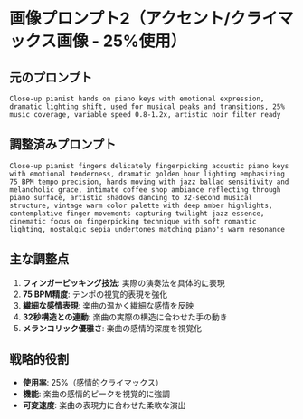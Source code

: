 # 画像プロンプト2（アクセント/クライマックス画像 - 25%使用）

## 元のプロンプト
```
Close-up pianist hands on piano keys with emotional expression, dramatic lighting shift, used for musical peaks and transitions, 25% music coverage, variable speed 0.8-1.2x, artistic noir filter ready
```

## 調整済みプロンプト
```
Close-up pianist fingers delicately fingerpicking acoustic piano keys with emotional tenderness, dramatic golden hour lighting emphasizing 75 BPM tempo precision, hands moving with jazz ballad sensitivity and melancholic grace, intimate coffee shop ambiance reflecting through piano surface, artistic shadows dancing to 32-second musical structure, vintage warm color palette with deep amber highlights, contemplative finger movements capturing twilight jazz essence, cinematic focus on fingerpicking technique with soft romantic lighting, nostalgic sepia undertones matching piano's warm resonance
```

## 主な調整点
1. **フィンガーピッキング技法**: 実際の演奏法を具体的に表現
2. **75 BPM精度**: テンポの視覚的表現を強化
3. **繊細な感情表現**: 楽曲の温かく繊細な感情を反映
4. **32秒構造との連動**: 楽曲の実際の構造に合わせた手の動き
5. **メランコリック優雅さ**: 楽曲の感情的深度を視覚化

## 戦略的役割
- **使用率**: 25%（感情的クライマックス）
- **機能**: 楽曲の感情的ピークを視覚的に強調
- **可変速度**: 楽曲の表現力に合わせた柔軟な演出